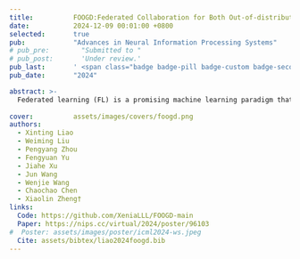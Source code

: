 ```yaml
---
title:          FOOGD:Federated Collaboration for Both Out-of-distribution Generalization and Detection
date:           2024-12-09 00:01:00 +0800
selected:       true
pub:            "Advances in Neural Information Processing Systems"
# pub_pre:        "Submitted to "
# pub_post:       'Under review.'
pub_last:       ' <span class="badge badge-pill badge-custom badge-secondary">CCF A Conference</span><span class="badge badge-pill badge-custom badge-warning">Poster</span>'
pub_date:       "2024"

abstract: >-
  Federated learning (FL) is a promising machine learning paradigm that collaborates with client models to capture global knowledge. However, deploying FL models in real-world scenarios remains unreliable due to the coexistence of in-distribution data and unexpected out-of-distribution (OOD) data, such as covariate-shift and semantic-shift data. Current FL researches typically address either covariate-shift data through OOD generalization or semantic-shift data via OOD detection, overlooking the simultaneous occurrence of various OOD shifts. In this work, we propose FOOGD, a method that estimates the probability density of each client and obtains reliable global distribution as guidance for the subsequent FL process. Firstly, SM3D in FOOGD estimates score model for arbitrary distributions without prior constraints, and detects semantic-shift data powerfully. Then SAG in FOOGD provides invariant yet diverse knowledge for both local covariate-shift generalization and client performance generalization. In empirical validations, FOOGD significantly enjoys three main advantages: (1) reliably estimating non-normalized decentralized distributions, (2) detecting semantic shift data via score values, and (3) generalizing to covariate-shift data by regularizing feature extractor. The prejoct is open in <a href="https://github.com/XeniaLLL/FOOGD-main">🔗Github</a>.
  
cover:          assets/images/covers/foogd.png
authors:
  - Xinting Liao
  - Weiming Liu
  - Pengyang Zhou
  - Fengyuan Yu
  - Jiahe Xu
  - Jun Wang
  - Wenjie Wang
  - Chaochao Chen
  - Xiaolin Zheng†
links:
  Code: https://github.com/XeniaLLL/FOOGD-main
  Paper: https://nips.cc/virtual/2024/poster/96103
#  Poster: assets/images/poster/icml2024-ws.jpeg
  Cite: assets/bibtex/liao2024foogd.bib
---
```

